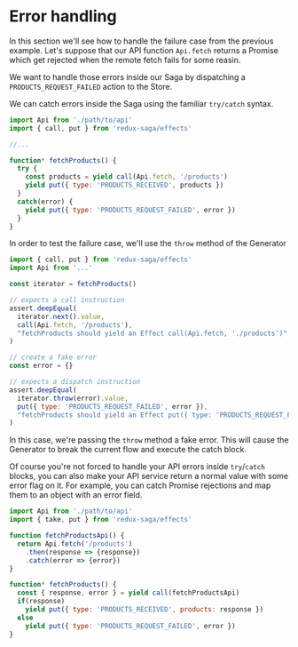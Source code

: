 # Error handling

In this section we'll see how to handle the failure case from the previous example. Let's suppose
that our API function `Api.fetch` returns a Promise which get rejected when the remote fetch fails
for some reasin.

We want to handle those errors inside our Saga by dispatching a `PRODUCTS_REQUEST_FAILED` action
to the Store.

We can catch errors inside the Saga using the familiar `try/catch` syntax.

```javascript
import Api from './path/to/api'
import { call, put } from 'redux-saga/effects'

//...

function* fetchProducts() {
  try {
    const products = yield call(Api.fetch, '/products')
    yield put({ type: 'PRODUCTS_RECEIVED', products })
  }
  catch(error) {
    yield put({ type: 'PRODUCTS_REQUEST_FAILED', error })
  }
}
```

In order to test the failure case, we'll use the `throw` method of the Generator

```javascript
import { call, put } from 'redux-saga/effects'
import Api from '...'

const iterator = fetchProducts()

// expects a call instruction
assert.deepEqual(
  iterator.next().value,
  call(Api.fetch, '/products'),
  "fetchProducts should yield an Effect call(Api.fetch, './products')"
)

// create a fake error
const error = {}

// expects a dispatch instruction
assert.deepEqual(
  iterator.throw(error).value,
  put({ type: 'PRODUCTS_REQUEST_FAILED', error }),
  "fetchProducts should yield an Effect put({ type: 'PRODUCTS_REQUEST_FAILED', error })"
)
```

In this case, we're passing the `throw` method a fake error. This will cause the Generator
to break the current flow and execute the catch block.

Of course you're not forced to handle your API errors inside `try`/`catch` blocks, you can also make
your API service return a normal value with some error flag on it. For example, you can catch Promise
rejections and map them to an object with an error field.

```javascript
import Api from './path/to/api'
import { take, put } from 'redux-saga/effects'

function fetchProductsApi() {
  return Api.fetch('/products')
    .then(response => {response})
    .catch(error => {error})
}

function* fetchProducts() {
  const { response, error } = yield call(fetchProductsApi)
  if(response)
    yield put({ type: 'PRODUCTS_RECEIVED', products: response })
  else
    yield put({ type: 'PRODUCTS_REQUEST_FAILED', error })
}
```
